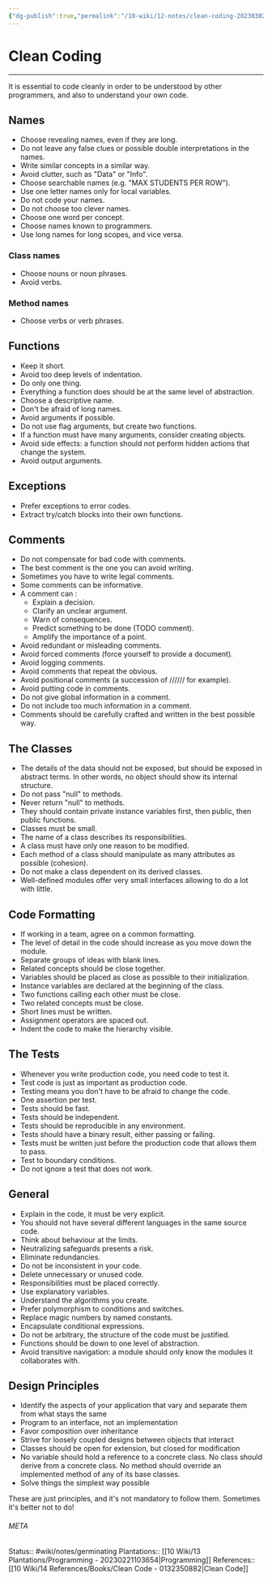 ```yaml
---
{"dg-publish":true,"permalink":"/10-wiki/12-notes/clean-coding-20230302071329/"}
---
```


# Clean Coding
---
It is essential to code cleanly in order to be understood by other programmers, and also to understand your own code.


## Names
- Choose revealing names, even if they are long.
- Do not leave any false clues or possible double interpretations in the names.
- Write similar concepts in a similar way.
- Avoid clutter, such as "Data" or "Info".
- Choose searchable names (e.g. "MAX STUDENTS PER ROW").
- Use one letter names only for local variables.
- Do not code your names.
- Do not choose too clever names.
- Choose one word per concept.
- Choose names known to programmers.
- Use long names for long scopes, and vice versa.

### Class names
- Choose nouns or noun phrases.
- Avoid verbs.

### Method names
- Choose verbs or verb phrases.


## Functions
- Keep it short.
- Avoid too deep levels of indentation.
- Do only one thing.
- Everything a function does should be at the same level of abstraction.
- Choose a descriptive name.
- Don't be afraid of long names.
- Avoid arguments if possible.
- Do not use flag arguments, but create two functions.
- If a function must have many arguments, consider creating objects.
- Avoid side effects: a function should not perform hidden actions that change the system.
- Avoid output arguments.


## Exceptions
- Prefer exceptions to error codes.
- Extract try/catch blocks into their own functions.


## Comments
- Do not compensate for bad code with comments.
- The best comment is the one you can avoid writing.
- Sometimes you have to write legal comments.
- Some comments can be informative.
- A comment can :
	- Explain a decision.
	- Clarify an unclear argument.
	- Warn of consequences.
	- Predict something to be done (TODO comment).
	- Amplify the importance of a point.
- Avoid redundant or misleading comments.
- Avoid forced comments (force yourself to provide a document).
- Avoid logging comments.
- Avoid comments that repeat the obvious.
- Avoid positional comments (a succession of ////// for example).
- Avoid putting code in comments.
- Do not give global information in a comment.
- Do not include too much information in a comment.
- Comments should be carefully crafted and written in the best possible way.


## The Classes
- The details of the data should not be exposed, but should be exposed in abstract terms. In other words, no object should show its internal structure.
- Do not pass "null" to methods.
- Never return "null" to methods.
- They should contain private instance variables first, then public, then public functions.
- Classes must be small.
- The name of a class describes its responsibilities.
- A class must have only one reason to be modified.
- Each method of a class should manipulate as many attributes as possible (cohesion).
- Do not make a class dependent on its derived classes.
- Well-defined modules offer very small interfaces allowing to do a lot with little.



## Code Formatting
- If working in a team, agree on a common formatting.
- The level of detail in the code should increase as you move down the module.
- Separate groups of ideas with blank lines.
- Related concepts should be close together.
- Variables should be placed as close as possible to their initialization.
- Instance variables are declared at the beginning of the class.
- Two functions calling each other must be close.
- Two related concepts must be close.
- Short lines must be written.
- Assignment operators are spaced out.
- Indent the code to make the hierarchy visible.


## The Tests
- Whenever you write production code, you need code to test it.
- Test code is just as important as production code.
- Testing means you don't have to be afraid to change the code.
- One assertion per test.
- Tests should be fast.
- Tests should be independent.
- Tests should be reproducible in any environment.
- Tests should have a binary result, either passing or failing.
- Tests must be written just before the production code that allows them to pass.
- Test to boundary conditions.
- Do not ignore a test that does not work.

## General
- Explain in the code, it must be very explicit.
- You should not have several different languages in the same source code.
- Think about behaviour at the limits.
- Neutralizing safeguards presents a risk.
- Eliminate redundancies.
- Do not be inconsistent in your code.
- Delete unnecessary or unused code.
- Responsibilities must be placed correctly.
- Use explanatory variables.
- Understand the algorithms you create.
- Prefer polymorphism to conditions and switches.
- Replace magic numbers by named constants.
- Encapsulate conditional expressions.
- Do not be arbitrary, the structure of the code must be justified.
- Functions should be down to one level of abstraction.
- Avoid transitive navigation: a module should only know the modules it collaborates with.


## Design Principles
- Identify the aspects of your application that vary and separate them from what stays the same
- Program to an interface, not an implementation
- Favor composition over inheritance
- Strive for loosely coupled designs between objects that interact
- Classes should be open for extension, but closed for modification
- No variable should hold a reference to a concrete class. No class should derive from a concrete class. No method should override an implemented method of any of its base classes.
- Solve things the simplest way possible


These are just principles, and it's not mandatory to follow them. Sometimes it's better not to do!



###### META
Status:: #wiki/notes/germinating 
Plantations:: [[10 Wiki/13 Plantations/Programming - 20230221103654\|Programming]]
References:: [[10 Wiki/14 References/Books/Clean Code - 0132350882\|Clean Code]]
